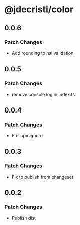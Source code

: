 # @jdecristi/color

## 0.0.6

### Patch Changes

- Add rounding to hsl validation

## 0.0.5

### Patch Changes

- remove console.log in index.ts

## 0.0.4

### Patch Changes

- Fix .npmignore

## 0.0.3

### Patch Changes

- Fix to publish from changeset

## 0.0.2

### Patch Changes

- Publish dist
